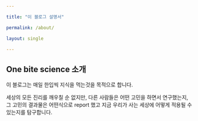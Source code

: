 ```yaml
---

title: "이 블로그 설명서"

permalink: /about/

layout: single

---
```


## One bite science 소개 

이 블로그는 매일 한입씩 지식을 먹는것을 목적으로 합니다.

세상의 모든 진리를 깨우칠 순 없지만, 다른 사람들은 어떤 고민을 하면서 연구했는지, 그 고민의 결과물은 어떤식으로 report 했고 지금 우리가 사는 세상에 어떻게 적용될 수 있는지를 탐구합니다.